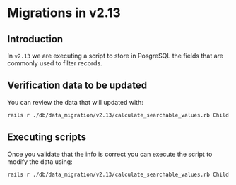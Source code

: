 <!-- Copyright (c) 2014 - 2023 UNICEF. All rights reserved. -->

Migrations in v2.13
========

## Introduction
In `v2.13` we are executing a script to store in PosgreSQL the fields that are commonly used to filter records.

## Verification data to be updated
You can review the data that will updated with:

```bash
rails r ./db/data_migration/v2.13/calculate_searchable_values.rb Child file/path.txt
```

## Executing scripts
Once you validate that the info is correct you can execute the script to modify the data using:

```bash
rails r ./db/data_migration/v2.13/calculate_searchable_values.rb Child true file/path.txt
```


